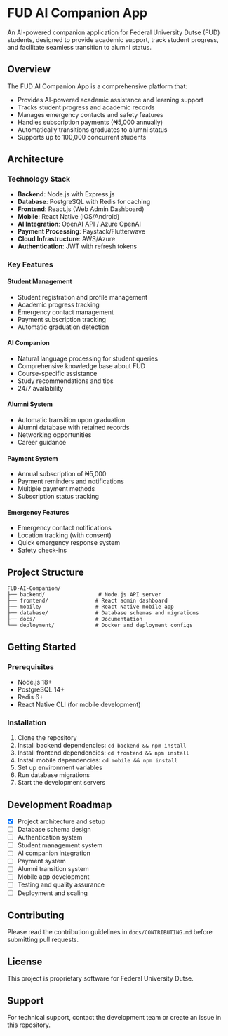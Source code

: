 # FUD AI Companion App

An AI-powered companion application for Federal University Dutse (FUD) students, designed to provide academic support, track student progress, and facilitate seamless transition to alumni status.

## Overview

The FUD AI Companion App is a comprehensive platform that:
- Provides AI-powered academic assistance and learning support
- Tracks student progress and academic records
- Manages emergency contacts and safety features
- Handles subscription payments (₦5,000 annually)
- Automatically transitions graduates to alumni status
- Supports up to 100,000 concurrent students

## Architecture

### Technology Stack
- **Backend**: Node.js with Express.js
- **Database**: PostgreSQL with Redis for caching
- **Frontend**: React.js (Web Admin Dashboard)
- **Mobile**: React Native (iOS/Android)
- **AI Integration**: OpenAI API / Azure OpenAI
- **Payment Processing**: Paystack/Flutterwave
- **Cloud Infrastructure**: AWS/Azure
- **Authentication**: JWT with refresh tokens

### Key Features

#### Student Management
- Student registration and profile management
- Academic progress tracking
- Emergency contact management
- Payment subscription tracking
- Automatic graduation detection

#### AI Companion
- Natural language processing for student queries
- Comprehensive knowledge base about FUD
- Course-specific assistance
- Study recommendations and tips
- 24/7 availability

#### Alumni System
- Automatic transition upon graduation
- Alumni database with retained records
- Networking opportunities
- Career guidance

#### Payment System
- Annual subscription of ₦5,000
- Payment reminders and notifications
- Multiple payment methods
- Subscription status tracking

#### Emergency Features
- Emergency contact notifications
- Location tracking (with consent)
- Quick emergency response system
- Safety check-ins

## Project Structure

```
FUD-AI-Companion/
├── backend/                 # Node.js API server
├── frontend/               # React admin dashboard
├── mobile/                 # React Native mobile app
├── database/               # Database schemas and migrations
├── docs/                   # Documentation
└── deployment/             # Docker and deployment configs
```

## Getting Started

### Prerequisites
- Node.js 18+
- PostgreSQL 14+
- Redis 6+
- React Native CLI (for mobile development)

### Installation

1. Clone the repository
2. Install backend dependencies: `cd backend && npm install`
3. Install frontend dependencies: `cd frontend && npm install`
4. Install mobile dependencies: `cd mobile && npm install`
5. Set up environment variables
6. Run database migrations
7. Start the development servers

## Development Roadmap

- [x] Project architecture and setup
- [ ] Database schema design
- [ ] Authentication system
- [ ] Student management system
- [ ] AI companion integration
- [ ] Payment system
- [ ] Alumni transition system
- [ ] Mobile app development
- [ ] Testing and quality assurance
- [ ] Deployment and scaling

## Contributing

Please read the contribution guidelines in `docs/CONTRIBUTING.md` before submitting pull requests.

## License

This project is proprietary software for Federal University Dutse.

## Support

For technical support, contact the development team or create an issue in this repository.
